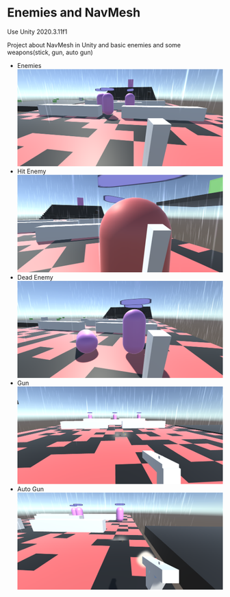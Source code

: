 # Enemies and NavMesh
Use Unity 2020.3.11f1

Project about NavMesh in Unity and basic enemies and some weapons(stick, gun, auto gun)

- Enemies
![Screenshot_Enemies](https://github.com/VladimirShat/Enemies-and-NavMesh/raw/main/Screenshots/Screenshot_Enemies.png)
- Hit Enemy
![Screenshot_Enemies](https://github.com/VladimirShat/Enemies-and-NavMesh/raw/main/Screenshots/Screenshot_HitEnemy.png)
- Dead Enemy
![Screenshot_Enemies](https://github.com/VladimirShat/Enemies-and-NavMesh/raw/main/Screenshots/Screenshot_DeadEnemy.png)
- Gun
![Screenshot_Enemies](https://github.com/VladimirShat/Enemies-and-NavMesh/raw/main/Screenshots/Screenshot_Gun.png)
- Auto Gun
![Screenshot_Enemies](https://github.com/VladimirShat/Enemies-and-NavMesh/raw/main/Screenshots/Screenshot_AutoGun.png)
